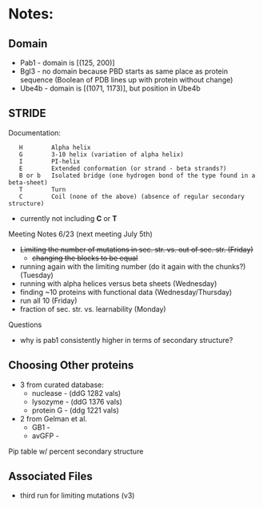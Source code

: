  # Notes:

## Domain

- Pab1 - domain is [(125, 200)]
- Bgl3 - no domain because PBD starts as same place as protein sequence (Boolean of PDB lines up with protein without change)
- Ube4b - domain is [(1071, 1173)], but position in Ube4b


## STRIDE

Documentation:

       H	    Alpha helix
	   G	    3-10 helix (variation of alpha helix)
	   I	    PI-helix
	   E	    Extended conformation (or strand - beta strands?)
	   B or	b   Isolated bridge (one hydrogen bond of the type found in a beta-sheet)
	   T	    Turn
	   C	    Coil (none of the above) (absence of regular secondary structure)


 - currently not including **C** or **T**


Meeting Notes 6/23 (next meeting July 5th)
- ~~Limiting the number of mutations in sec. str. vs. out of sec. str. (Friday)~~
  - ~~changing the blocks to be equal~~
- running again with the limiting number (do it again with the chunks?) (Tuesday)
- running with alpha helices versus beta sheets (Wednesday)
- finding ~10 proteins with functional data (Wednesday/Thursday)
- run all 10 (Friday)
- fraction of sec. str. vs. learnability (Monday)


Questions
- why is pab1 consistently higher in terms of secondary structure?


## Choosing Other proteins
- 3 from curated database:
   - nuclease - (ddG 1282 vals)
   - lysozyme - (ddG 1376 vals)
   - protein G - (ddg 1221 vals)
- 2 from Gelman et al.
  - GB1 -
  - avGFP -


Pip table w/ percent secondary structure

## Associated Files
- third run for limiting mutations (v3)
